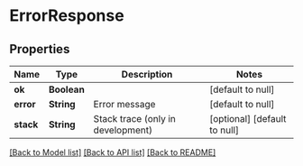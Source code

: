 # ErrorResponse
## Properties

| Name | Type | Description | Notes |
|------------ | ------------- | ------------- | -------------|
| **ok** | **Boolean** |  | [default to null] |
| **error** | **String** | Error message | [default to null] |
| **stack** | **String** | Stack trace (only in development) | [optional] [default to null] |

[[Back to Model list]](../README.md#documentation-for-models) [[Back to API list]](../README.md#documentation-for-api-endpoints) [[Back to README]](../README.md)

